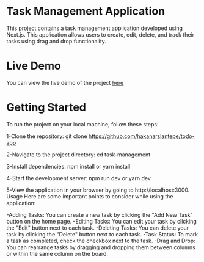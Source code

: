 # Task Management Application
This project contains a task management application developed using Next.js. This application allows users to create, edit, delete, and track their tasks using drag and drop functionality.

# Live Demo
You can view the live demo of the project [here](https://todo-app-coral-delta.vercel.app/)

# Getting Started
To run the project on your local machine, follow these steps:

1-Clone the repository:
git clone https://github.com/hakanarslantepe/todo-app

2-Navigate to the project directory:
cd task-management

3-Install dependencies:
npm install
or
yarn install

4-Start the development server:
npm run dev
or
yarn dev

5-View the application in your browser by going to http://localhost:3000.
Usage
Here are some important points to consider while using the application:

-Adding Tasks: You can create a new task by clicking the "Add New Task" button on the home page.
-Editing Tasks: You can edit your task by clicking the "Edit" button next to each task.
-Deleting Tasks: You can delete your task by clicking the "Delete" button next to each task.
-Task Status: To mark a task as completed, check the checkbox next to the task.
-Drag and Drop: You can rearrange tasks by dragging and dropping them between columns or within the same column on the board.





